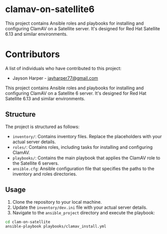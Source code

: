 # clamav-on-satellite6
This project contains Ansible roles and playbooks for installing and configuring ClamAV on a Satellite server. It's designed for Red Hat Satellite 6.13 and similar environments.

# Contributors

A list of individuals who have contributed to this project:

- Jayson Harper - jayharper77@gmail.com

This project contains Ansible roles and playbooks for installing and configuring ClamAV on a Satellite 6 server. It's designed for Red Hat Satellite 6.13 and similar environments.

## Structure

The project is structured as follows:

- `inventory/`: Contains inventory files. Replace the placeholders with your actual server details.
- `roles/`: Contains roles, including tasks for installing and configuring ClamAV.
- `playbooks/`: Contains the main playbook that applies the ClamAV role to the Satellite 6 servers.
- `ansible.cfg`: Ansible configuration file that specifies the paths to the inventory and roles directories.

## Usage

1. Clone the repository to your local machine.
2. Update the `inventory/dev.ini` file with your actual server details.
3. Navigate to the `ansible_project` directory and execute the playbook:

```bash
cd clam-on-satellite
ansible-playbook playbooks/clamav_install.yml

